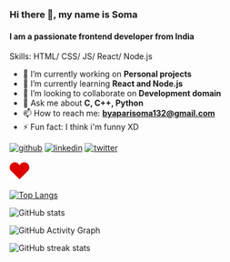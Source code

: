 ### Hi there 👋, my name is **Soma**
#### I am a passionate frontend developer from India

Skills: HTML/ CSS/ JS/ React/ Node.js

- 🔭 I’m currently working on **Personal projects** 
- 🌱 I’m currently learning  **React and Node.js** 
- 👯 I’m looking to collaborate on  **Development domain** 
- 💬 Ask me about **C, C++, Python** 
- 📫 How to reach me: **byaparisoma132@gmail.com** 
- ⚡ Fun fact: I think i'm funny XD 


[<img src='https://cdn.jsdelivr.net/npm/simple-icons@3.0.1/icons/github.svg' alt='github' height='40'>](https://github.com/somabyapari)  [<img src='https://cdn.jsdelivr.net/npm/simple-icons@3.0.1/icons/linkedin.svg' alt='linkedin' height='40'>](https://www.linkedin.com/in/somabyapari/)  [<img src='https://cdn.jsdelivr.net/npm/simple-icons@3.0.1/icons/twitter.svg' alt='twitter' height='40'>](https://twitter.com/somabyapari)  

<a href='https://docs.github.com/en/github/supporting-the-open-source-community-with-github-sponsors'><img src='https://raw.githubusercontent.com/acervenky/animated-github-badges/master/assets/sponsorbadge.gif' width='35' height='35'></a> 

[![Top Langs](https://github-readme-stats.vercel.app/api/top-langs/?username=somabyapari)](https://github.com/anuraghazra/github-readme-stats)

![GitHub stats](https://github-readme-stats.vercel.app/api?username=somabyapari&show_icons=true)  

![GitHub Activity Graph](https://activity-graph.herokuapp.com/graph?username=somabyapari)  

![GitHub streak stats](https://github-readme-streak-stats.herokuapp.com/?user=somabyapari)  

